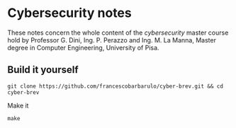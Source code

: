 # Cybersecurity notes

These notes concern the whole content of the _cybersecurity_ master course hold by Professor G. Dini, Ing. P. Perazzo and Ing. M. La Manna, Master degree in Computer Engineering, University of Pisa.

## Build it yourself

```
git clone https://github.com/francescobarbarulo/cyber-brev.git && cd cyber-brev
```

Make it

```
make
```

